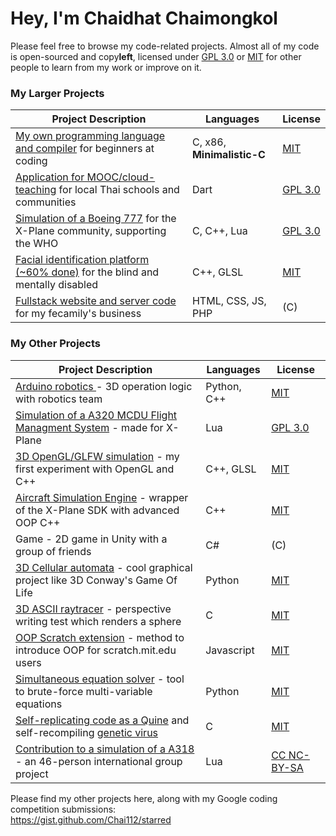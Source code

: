 # Hey, I'm Chaidhat Chaimongkol
Please feel free to browse my code-related projects. Almost all of my code is open-sourced and copy**left**, licensed under [GPL 3.0](https://choosealicense.com/licenses/gpl-3.0/) or [MIT](https://choosealicense.com/licenses/mit) for other people to learn from my work or improve on it.
### My Larger Projects
| Project Description | Languages | License |
|---|---|---|
| [My own programming language and compiler](https://github.com/Chai112/MinC-Compiler) for beginners at coding            | C, x86, **Minimalistic-C** | [MIT](https://choosealicense.com/licenses/mit) |
| [Application for MOOC/cloud-teaching](https://github.com/Ike-Chai/Laymanns) for local Thai schools and communities      | Dart                       | [GPL 3.0](https://choosealicense.com/licenses/gpl-3.0/) |
| [Simulation of a Boeing 777](https://github.com/Chai112/Boeing-777-300ER) for the X-Plane community, supporting the WHO | C, C++, Lua                | [GPL 3.0](https://choosealicense.com/licenses/gpl-3.0/) |
| [Facial identification platform (~60% done)](https://github.com/Chai112/AIFRED) for the blind and mentally disabled     | C++, GLSL                  | [MIT](https://choosealicense.com/licenses/mit) |
| [Fullstack website and server code](https://github.com/Chai112/Website) for my fecamily's business                      | HTML, CSS, JS, PHP         | (C)

### My Other Projects
<!--<details><summary><b>Click to expand</b></summary>
<br>-->
  
| Project Description | Languages | License |
|---|---|---|
| [Arduino robotics ](https://github.com/Chai112/Robotics) - 3D operation logic with robotics team                                                | Python, C++ | [MIT](https://choosealicense.com/licenses/mit) |
| [Simulation of a A320 MCDU Flight Managment System](https://github.com/JonathanOrr/A321Neo-FXPL) - made for X-Plane                             | Lua | [GPL 3.0](https://choosealicense.com/licenses/gpl-3.0/) |
| [3D OpenGL/GLFW simulation](https://github.com/Chai112/ESC) - my first experiment with OpenGL and C++                                           | C++, GLSL | [MIT](https://choosealicense.com/licenses/mit) |
| [Aircraft Simulation Engine](https://github.com/Chai112/ASE) - wrapper of the X-Plane SDK with advanced OOP C++                                 | C++ | [MIT](https://choosealicense.com/licenses/mit) |
| Game - 2D game in Unity with a group of friends | C# | (C) |
| [3D Cellular automata](https://gist.github.com/Chai112/06480f42c7502c74b52fa76f963269b0) - cool graphical project like 3D Conway's Game Of Life | Python | [MIT](https://choosealicense.com/licenses/mit) |
| [3D ASCII raytracer](https://gist.github.com/Chai112/4c934711b3de8ad8cebe1e377e1eb23d) - perspective writing test which renders a sphere        | C | [MIT](https://choosealicense.com/licenses/mit) |
| [OOP Scratch extension](https://gist.github.com/Chai112/47e72152c248570bb61da72c093a0234) - method to introduce OOP for scratch.mit.edu users   | Javascript | [MIT](https://choosealicense.com/licenses/mit) |
| [Simultaneous equation solver](https://gist.github.com/Chai112/0f080e0bb1fefcf73c39ccd7f02bf0fd) - tool to brute-force multi-variable equations | Python | [MIT](https://choosealicense.com/licenses/mit) |
| [Self-replicating code as a Quine](https://gist.github.com/Chai112/9920e9ae052593e32dbb38ccd5367333) and self-recompiling [genetic virus](https://gist.github.com/Chai112/6d5ae1bfbc343130a0ee3d87f53d205c) | C | [MIT](https://choosealicense.com/licenses/mit) |
| [Contribution to a simulation of a A318](https://github.com/x-bureau/Airbus-A318) - an 46-person international group project | Lua | [CC NC-BY-SA](https://creativecommons.org/licenses/by-nc-sa/3.0/) |

Please find my other projects here, along with my Google coding competition submissions:\
https://gist.github.com/Chai112/starred
</details>
